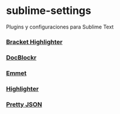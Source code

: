 # sublime-settings
Plugins y configuraciones para Sublime Text

### [Bracket Highlighter]
### [DocBlockr]
### [Emmet]
### [Highlighter]
### [Pretty JSON]


[Bracket Highlighter]: <https://github.com/facelessuser/BracketHighlighter>
[DocBlockr]: <https://github.com/facelessuser/BracketHighlighter>
[Emmet]: <https://github.com/facelessuser/BracketHighlighter>
[Highlighter]: <https://github.com/facelessuser/BracketHighlighter>
[Pretty JSON]: <https://github.com/facelessuser/BracketHighlighter>

